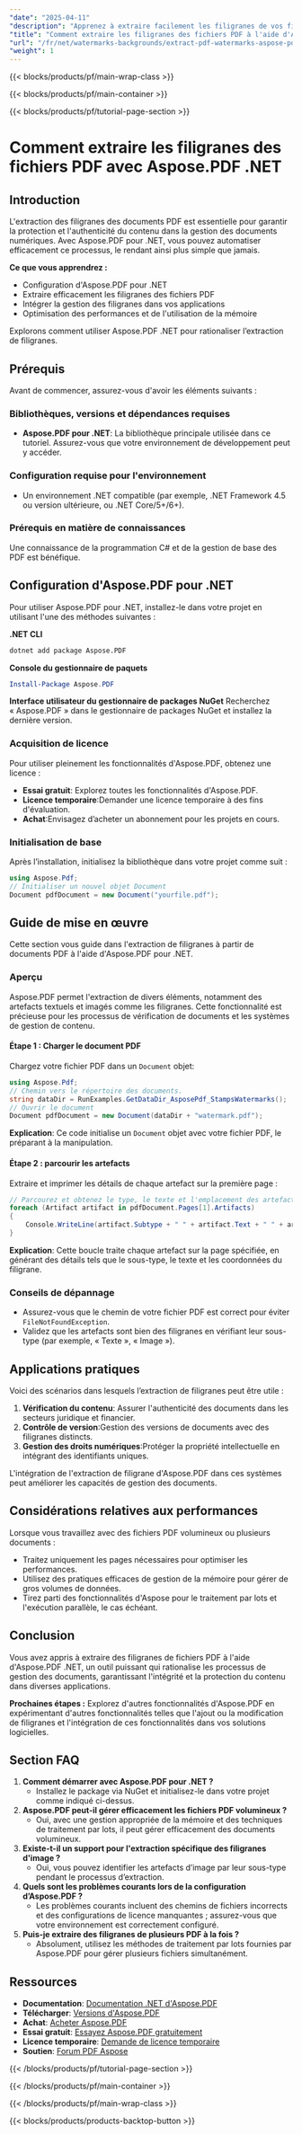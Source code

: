 ```yaml
---
"date": "2025-04-11"
"description": "Apprenez à extraire facilement les filigranes de vos fichiers PDF avec Aspose.PDF pour .NET. Ce guide étape par étape couvre la configuration, la mise en œuvre et les applications pratiques."
"title": "Comment extraire les filigranes des fichiers PDF à l'aide d'Aspose.PDF .NET ? Guide étape par étape"
"url": "/fr/net/watermarks-backgrounds/extract-pdf-watermarks-aspose-pdf-net/"
"weight": 1
---
```


{{< blocks/products/pf/main-wrap-class >}}

{{< blocks/products/pf/main-container >}}

{{< blocks/products/pf/tutorial-page-section >}}


# Comment extraire les filigranes des fichiers PDF avec Aspose.PDF .NET

## Introduction

L'extraction des filigranes des documents PDF est essentielle pour garantir la protection et l'authenticité du contenu dans la gestion des documents numériques. Avec Aspose.PDF pour .NET, vous pouvez automatiser efficacement ce processus, le rendant ainsi plus simple que jamais.

**Ce que vous apprendrez :**
- Configuration d'Aspose.PDF pour .NET
- Extraire efficacement les filigranes des fichiers PDF
- Intégrer la gestion des filigranes dans vos applications
- Optimisation des performances et de l'utilisation de la mémoire

Explorons comment utiliser Aspose.PDF .NET pour rationaliser l’extraction de filigranes.

## Prérequis

Avant de commencer, assurez-vous d'avoir les éléments suivants :

### Bibliothèques, versions et dépendances requises

- **Aspose.PDF pour .NET**: La bibliothèque principale utilisée dans ce tutoriel. Assurez-vous que votre environnement de développement peut y accéder.

### Configuration requise pour l'environnement

- Un environnement .NET compatible (par exemple, .NET Framework 4.5 ou version ultérieure, ou .NET Core/5+/6+).

### Prérequis en matière de connaissances

Une connaissance de la programmation C# et de la gestion de base des PDF est bénéfique.

## Configuration d'Aspose.PDF pour .NET

Pour utiliser Aspose.PDF pour .NET, installez-le dans votre projet en utilisant l'une des méthodes suivantes :

**.NET CLI**
```bash
dotnet add package Aspose.PDF
```

**Console du gestionnaire de paquets**
```powershell
Install-Package Aspose.PDF
```

**Interface utilisateur du gestionnaire de packages NuGet**
Recherchez « Aspose.PDF » dans le gestionnaire de packages NuGet et installez la dernière version.

### Acquisition de licence

Pour utiliser pleinement les fonctionnalités d'Aspose.PDF, obtenez une licence :
- **Essai gratuit**: Explorez toutes les fonctionnalités d'Aspose.PDF.
- **Licence temporaire**:Demander une licence temporaire à des fins d'évaluation.
- **Achat**:Envisagez d’acheter un abonnement pour les projets en cours.

### Initialisation de base

Après l’installation, initialisez la bibliothèque dans votre projet comme suit :
```csharp
using Aspose.Pdf;
// Initialiser un nouvel objet Document
Document pdfDocument = new Document("yourfile.pdf");
```

## Guide de mise en œuvre

Cette section vous guide dans l'extraction de filigranes à partir de documents PDF à l'aide d'Aspose.PDF pour .NET.

### Aperçu

Aspose.PDF permet l'extraction de divers éléments, notamment des artefacts textuels et imagés comme les filigranes. Cette fonctionnalité est précieuse pour les processus de vérification de documents et les systèmes de gestion de contenu.

#### Étape 1 : Charger le document PDF

Chargez votre fichier PDF dans un `Document` objet:
```csharp
using Aspose.Pdf;
// Chemin vers le répertoire des documents.
string dataDir = RunExamples.GetDataDir_AsposePdf_StampsWatermarks();
// Ouvrir le document
Document pdfDocument = new Document(dataDir + "watermark.pdf");
```
**Explication**: Ce code initialise un `Document` objet avec votre fichier PDF, le préparant à la manipulation.

#### Étape 2 : parcourir les artefacts

Extraire et imprimer les détails de chaque artefact sur la première page :
```csharp
// Parcourez et obtenez le type, le texte et l'emplacement des artefacts
foreach (Artifact artifact in pdfDocument.Pages[1].Artifacts)
{
    Console.WriteLine(artifact.Subtype + " " + artifact.Text + " " + artifact.Rectangle);
}
```
**Explication**: Cette boucle traite chaque artefact sur la page spécifiée, en générant des détails tels que le sous-type, le texte et les coordonnées du filigrane.

### Conseils de dépannage
- Assurez-vous que le chemin de votre fichier PDF est correct pour éviter `FileNotFoundException`.
- Validez que les artefacts sont bien des filigranes en vérifiant leur sous-type (par exemple, « Texte », « Image »).

## Applications pratiques

Voici des scénarios dans lesquels l’extraction de filigranes peut être utile :
1. **Vérification du contenu**: Assurer l'authenticité des documents dans les secteurs juridique et financier.
2. **Contrôle de version**:Gestion des versions de documents avec des filigranes distincts.
3. **Gestion des droits numériques**:Protéger la propriété intellectuelle en intégrant des identifiants uniques.

L'intégration de l'extraction de filigrane d'Aspose.PDF dans ces systèmes peut améliorer les capacités de gestion des documents.

## Considérations relatives aux performances

Lorsque vous travaillez avec des fichiers PDF volumineux ou plusieurs documents :
- Traitez uniquement les pages nécessaires pour optimiser les performances.
- Utilisez des pratiques efficaces de gestion de la mémoire pour gérer de gros volumes de données.
- Tirez parti des fonctionnalités d'Aspose pour le traitement par lots et l'exécution parallèle, le cas échéant.

## Conclusion

Vous avez appris à extraire des filigranes de fichiers PDF à l'aide d'Aspose.PDF .NET, un outil puissant qui rationalise les processus de gestion des documents, garantissant l'intégrité et la protection du contenu dans diverses applications.

**Prochaines étapes :**
Explorez d'autres fonctionnalités d'Aspose.PDF en expérimentant d'autres fonctionnalités telles que l'ajout ou la modification de filigranes et l'intégration de ces fonctionnalités dans vos solutions logicielles.

## Section FAQ

1. **Comment démarrer avec Aspose.PDF pour .NET ?**
   - Installez le package via NuGet et initialisez-le dans votre projet comme indiqué ci-dessus.
2. **Aspose.PDF peut-il gérer efficacement les fichiers PDF volumineux ?**
   - Oui, avec une gestion appropriée de la mémoire et des techniques de traitement par lots, il peut gérer efficacement des documents volumineux.
3. **Existe-t-il un support pour l'extraction spécifique des filigranes d'image ?**
   - Oui, vous pouvez identifier les artefacts d’image par leur sous-type pendant le processus d’extraction.
4. **Quels sont les problèmes courants lors de la configuration d’Aspose.PDF ?**
   - Les problèmes courants incluent des chemins de fichiers incorrects et des configurations de licence manquantes ; assurez-vous que votre environnement est correctement configuré.
5. **Puis-je extraire des filigranes de plusieurs PDF à la fois ?**
   - Absolument, utilisez les méthodes de traitement par lots fournies par Aspose.PDF pour gérer plusieurs fichiers simultanément.

## Ressources
- **Documentation**: [Documentation .NET d'Aspose.PDF](https://reference.aspose.com/pdf/net/)
- **Télécharger**: [Versions d'Aspose.PDF](https://releases.aspose.com/pdf/net/)
- **Achat**: [Acheter Aspose.PDF](https://purchase.aspose.com/buy)
- **Essai gratuit**: [Essayez Aspose.PDF gratuitement](https://releases.aspose.com/pdf/net/)
- **Licence temporaire**: [Demande de licence temporaire](https://purchase.aspose.com/temporary-license/)
- **Soutien**: [Forum PDF Aspose](https://forum.aspose.com/c/pdf/10)

{{< /blocks/products/pf/tutorial-page-section >}}

{{< /blocks/products/pf/main-container >}}

{{< /blocks/products/pf/main-wrap-class >}}

{{< blocks/products/products-backtop-button >}}